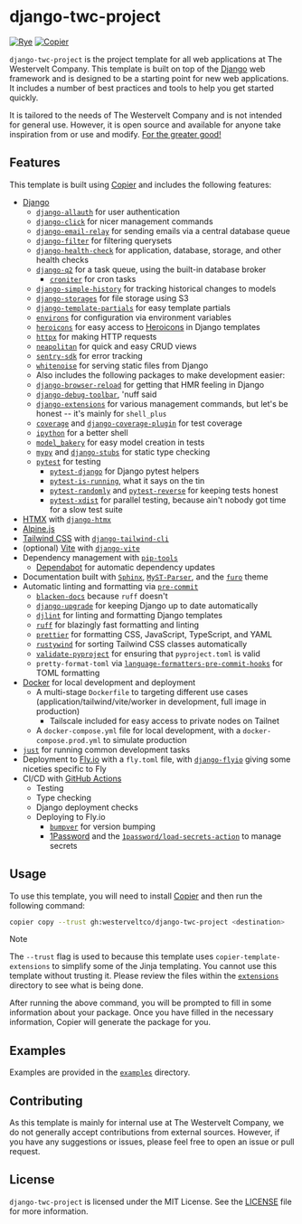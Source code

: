 # django-twc-project

[![Rye](https://img.shields.io/endpoint?url=https://raw.githubusercontent.com/mitsuhiko/rye/main/artwork/badge.json)](https://rye-up.com)
[![Copier](https://img.shields.io/endpoint?url=https://gist.githubusercontent.com/joshuadavidthomas/7c88611504b557ff7aa2a7524ad996e2/raw/4ba6834953dd8a14afc3dbb7bb41f49f181a59bf/badge.json)](https://copier.readthedocs.io)

`django-twc-project` is the project template for all web applications at The Westervelt Company. This template is built on top of the [Django](https://www.djangoproject.com/) web framework and is designed to be a starting point for new web applications. It includes a number of best practices and tools to help you get started quickly.

It is tailored to the needs of The Westervelt Company and is not intended for general use. However, it is open source and available for anyone take inspiration from or use and modify. [For the greater good!](https://youtu.be/5u8vd_YNbTw?si=lBqwaHdT8y8JUg9q)

## Features

This template is built using [Copier](https://copier.readthedocs.io) and includes the following features:

- [Django](https://www.djangoproject.com/)
    - [`django-allauth`](https://github.com/pennersr/django-allauth) for user authentication
    - [`django-click`](https://github.com/GaretJax/django-click) for nicer management commands
    - [`django-email-relay`](https://github.com/westerveltco/django-email-relay) for sending emails via a central database queue
    - [`django-filter`](https://github.com/carltongibson/django-filter) for filtering querysets
    - [`django-health-check`](https://github.com/revsys/django-health-check) for application, database, storage, and other health checks
    - [`django-q2`](https://github.com/django-q/django-q) for a task queue, using the built-in database broker
        - [`croniter`](https://github.com/kiorky/croniter) for cron tasks
    - [`django-simple-history`](https://github.com/jazzband/django-simple-history) for tracking historical changes to models
    - [`django-storages`](https://github.com/jschneier/django-storages) for file storage using S3
    - [`django-template-partials`](https://github.com/carltongibson/django-template-partials) for easy template partials
    - [`environs`](https://github.com/sloria/environs) for configuration via environment variables
    - [`heroicons`](https://github.com/adamchainz/heroicons) for easy access to [Heroicons](https://heroicons.com/) in Django templates
    - [`httpx`](https://github.com/encode/httpx) for making HTTP requests
    - [`neapolitan`](https://github.com/carltongibson/neapolitan) for quick and easy CRUD views
    - [`sentry-sdk`](https://sentry.io) for error tracking
    - [`whitenoise`](https://github.com/evansd/whitenoise) for serving static files from Django
    - Also includes the following packages to make development easier:
    - [`django-browser-reload`](https://github.com/adamchainz/django-browser-reload) for getting that HMR feeling in Django
    - [`django-debug-toolbar`](https://github.com/jazzband/django-debug-toolbar), 'nuff said
    - [`django-extensions`](https://github.com/django-extensions/django-extensions) for various management commands, but let's be honest -- it's mainly for `shell_plus`
    - [`coverage`](https://github.com/nedbat/coveragepy) and [`django-coverage-plugin`](https://github.com/nedbat/django_coverage_plugin) for test coverage
    - [`ipython`](https://github.com/ipython/ipython) for a better shell
    - [`model_bakery`](https://github.com/model-bakers/model_bakery) for easy model creation in tests
    - [`mypy`](https://github.com/python/mypy) and [`django-stubs`](https://github.com/typeddjango/django-stubs) for static type checking
    - [`pytest`](https://github.com/pytest-dev/pytest) for testing
        - [`pytest-django`](https://github.com/pytest-dev/pytest-django) for Django pytest helpers
        - [`pytest-is-running`](https://github.com/adamchainz/pytest-is-running), what it says on the tin
        - [`pytest-randomly`](https://github.com/pytest-dev/pytest-randomly) and [`pytest-reverse`](https://github.com/adamchainz/pytest-reverse) for keeping tests honest
        - [`pytest-xdist`](https://github.com/pytest-dev/pytest-xdist) for parallel testing, because ain't nobody got time for a slow test suite
- [HTMX](https://htmx.org/) with [`django-htmx`](https://github.com/adamchainz/django-htmx)
- [Alpine.js](https://alpinejs.dev/)
- [Tailwind CSS](https://tailwindcss.com/) with [`django-tailwind-cli`](https://github.com/oliverandrich/django-tailwind-cli)
- (optional) [Vite](https://vitejs.dev/) with [`django-vite`](https://github.com/MrBin99/django-vite)
- Dependency management with [`pip-tools`](https://github.com/jazzband/pip-tools)
    - [Dependabot](https://dependabot.com/) for automatic dependency updates
- Documentation built with [`Sphinx`](https://github.com/sphinx-doc/sphinx), [`MyST-Parser`](https://github.com/executablebooks/MyST-Parser), and the [`furo`](https://github.com/pradyunsg/furo) theme
- Automatic linting and formatting via [`pre-commit`](https://github.com/pre-commit/pre-commit)
    - [`blacken-docs`](https://github.com/adamchainz/blacken-docs) because `ruff` doesn't
    - [`django-upgrade`](https://github.com/adamchainz/django-upgrade) for keeping Django up to date automatically
    - [`djlint`](https://github.com/rtts/djlint) for linting and formatting Django templates
    - [`ruff`](https://github.com/astral-sh/ruff) for blazingly fast formatting and linting
    - [`prettier`](https://github.com/prettier/prettier) for formatting CSS, JavaScript, TypeScript, and YAML
    - [`rustywind`](https://github.com/avencera/rustywind) for sorting Tailwind CSS classes automatically
    - [`validate-pyproject`](https://github.com/abravalheri/validate-pyproject) for ensuring that `pyproject.toml` is valid
    - `pretty-format-toml` via [`language-formatters-pre-commit-hooks`](https://github.com/macisamuele/language-formatters-pre-commit-hooks) for TOML formatting
- [Docker](https://www.docker.com/) for local development and deployment
    - A multi-stage `Dockerfile` to targeting different use cases (application/tailwind/vite/worker in development, full image in production)
        - Tailscale included for easy access to private nodes on Tailnet
    - A `docker-compose.yml` file for local development, with a `docker-compose.prod.yml` to simulate production
- [`just`](https://github.com/casey/just) for running common development tasks
- Deployment to [Fly.io](https://fly.io) with a `fly.toml` file, with [`django-flyio`](https://github.com/joshuadavidthomas/django-flyio) giving some niceties specific to Fly
- CI/CD with [GitHub Actions](https://github.com/features/actions)
    - Testing
    - Type checking
    - Django deployment checks
    - Deploying to Fly.io
        - [`bumpver`](https://github.com/mbarkhau/bumpver) for version bumping
        - [1Password](https://1password.com) and the [`1password/load-secrets-action`](https://github.com/1password/load-secrets-action) to manage secrets

## Usage

To use this template, you will need to install [Copier](https://copier.readthedocs.io) and then run the following command:

```bash
copier copy --trust gh:westerveltco/django-twc-project <destination>
```

> [!NOTE]
> The `--trust` flag is used to because this template uses `copier-template-extensions` to simplify some of the Jinja templating. You cannot use this template without trusting it. Please review the files within the [`extensions`](extensions) directory to see what is being done.

After running the above command, you will be prompted to fill in some information about your package. Once you have filled in the necessary information, Copier will generate the package for you.

## Examples

Examples are provided in the [`examples`](examples) directory.

## Contributing

As this template is mainly for internal use at The Westervelt Company, we do not generally accept contributions from external sources. However, if you have any suggestions or issues, please feel free to open an issue or pull request.

## License

`django-twc-project` is licensed under the MIT License. See the [LICENSE](LICENSE) file for more information.
